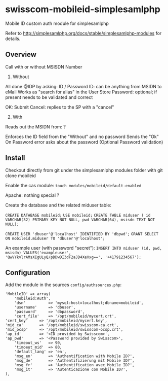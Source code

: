 swisscom-mobileid-simplesamlphp
===============================

Mobile ID custom auth module for simplesamlphp

Refer to http://simplesamlphp.org/docs/stable/simplesamlphp-modules for details.

## Overview


Call with or without MSISDN Number

1) Without

All done @IDP by asking: ID / Password
  ID: can be anything from MSIDN to eMail
    Works as "search for alias" in the User Store
  Password: optional; if present needs to be validated and correct

  OK: Submit
  Cancel: replies to the SP with a "cancel"

2) With

Reads out the MSIDN from: ?

Enforces the ID field from the "Without" and no password
  Sends the "Ok"
  On Password error asks about the password (Optional Password validation)


## Install
Checkout directly from git under the simplesamlphp modules folder with git clone <git> mobileid

Enable the cas module:
  `touch modules/mobileid/default-enabled`

Apache: nothing special ?

Create the database and the related miduser table:

`CREATE DATABASE mobileid;`
`USE mobileid;`
`CREATE TABLE miduser (
        id VARCHAR(32) PRIMARY KEY NOT NULL,
        pwd VARCHAR(64),
        msisdn TEXT NOT NULL);`

`CREATE USER 'dbuser'@'localhost' IDENTIFIED BY 'dbpwd';`
`GRANT SELECT ON mobileid.miduser TO 'dbuser'@'localhost';`

An example user (with password "secret"):
`INSERT INTO miduser (id, pwd, msisdn) VALUES('exampleuser', 'QwVYkvlrAMsXIgULyQ/pDDwDI3dF2aJD4XeVxg==', '+41791234567');`


## Configuration

Add the module in the sources `config/authsources.php`:

    'MobileID' => array(
        'mobileid:Auth',
        'dsn'          => 'mysql:host=localhost;dbname=mobileid',
        'username'     => 'dbuser',
        'password'     => 'dbpassword',
        'cert_file'    => '/opt/mobileid/mycert.crt',
	'cert_key'     => '/opt/mobileid/mycert.key',
	'mid_ca'       => '/opt/mobileid/swisscom-ca.crt',
	'mid_ocsp'     => '/opt/mobileid/swisscom-ocsp.crt',
	'ap_id'        => '<ID provided by Swisscom>',
	'ap_pwd'       => '<Password provided by Swisscom>',
        'timeout_ws'   => 90,
        'timoeut_mid'  => 80,
        'default_lang' => 'en',
        'msg_en'       => 'Authentification with Mobile ID?',
        'msg_de'       => 'Authentifizierung mit Mobile ID?',
        'msg_fr'       => 'Authentification avec Mobile ID?',
        'msg_it'       => 'Autenticazione con Mobile ID?',
    ),

